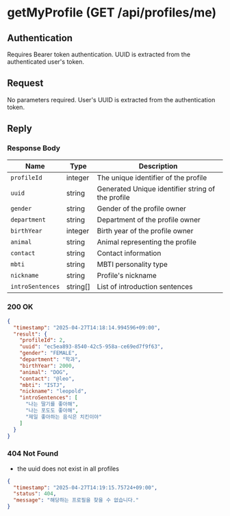 # getMyProfile (GET /api/profiles/me)

## Authentication
Requires Bearer token authentication. UUID is extracted from the authenticated user's token.

## Request

No parameters required. User's UUID is extracted from the authentication token.

## Reply

### Response Body

| Name             | Type     | Description                                       |
|------------------|----------|---------------------------------------------------|
| `profileId`      | integer  | The unique identifier of the profile              |
| `uuid`           | string   | Generated Unique identifier string of the profile |
| `gender`         | string   | Gender of the profile owner                       |
| `department`     | string   | Department of the profile owner                   |
| `birthYear`      | integer  | Birth year of the profile owner                   |
| `animal`         | string   | Animal representing the profile                   |
| `contact`        | string   | Contact information                               |
| `mbti`           | string   | MBTI personality type                             |
| `nickname`       | string   | Profile's nickname                                |
| `introSentences` | string[] | List of introduction sentences                    |

### 200 OK

```json
{
  "timestamp": "2025-04-27T14:18:14.994596+09:00",
  "result": {
    "profileId": 2,
    "uuid": "ec5ea893-8540-42c5-958a-ce69ed7f9f63",
    "gender": "FEMALE",
    "department": "학과",
    "birthYear": 2000,
    "animal": "DOG",
    "contact": "@leo",
    "mbti": "ISTJ",
    "nickname": "leopold",
    "introSentences": [
      "나는 딸기를 좋아해",
      "나는 포도도 좋아해",
      "제일 좋아하는 음식은 치킨이야"
    ]
  }
}
```

### 404 Not Found

- the uuid does not exist in all profiles

```json
{
  "timestamp": "2025-04-27T14:19:15.75724+09:00",
  "status": 404,
  "message": "해당하는 프로필을 찾을 수 없습니다."
}
```

